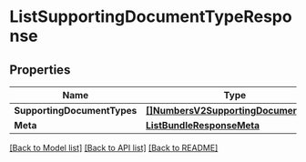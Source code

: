 # ListSupportingDocumentTypeResponse

## Properties

Name | Type | Description | Notes
------------ | ------------- | ------------- | -------------
**SupportingDocumentTypes** | [**[]NumbersV2SupportingDocumentType**](NumbersV2SupportingDocumentType.md) |  |[optional] 
**Meta** | [**ListBundleResponseMeta**](ListBundleResponseMeta.md) |  |[optional] 

[[Back to Model list]](../README.md#documentation-for-models) [[Back to API list]](../README.md#documentation-for-api-endpoints) [[Back to README]](../README.md)


